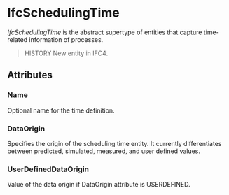 # IfcSchedulingTime

_IfcSchedulingTime_ is the abstract supertype of entities that capture time-related information of processes.
<!-- end of short definition -->

> HISTORY New entity in IFC4.

## Attributes

### Name
Optional name for the time definition.

### DataOrigin
Specifies the origin of the scheduling time entity. It currently
  differentiates between predicted, simulated, measured, and user defined values.

### UserDefinedDataOrigin
Value of the data origin if DataOrigin attribute is USERDEFINED.
